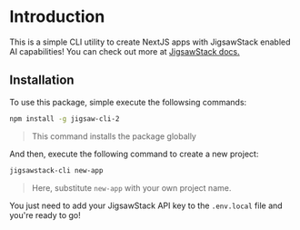 # Introduction

This is a simple CLI utility to create NextJS apps with JigsawStack enabled AI capabilities! You can check out more at [JigsawStack docs.](https://docs.jigsawstack.com/introduction)

## Installation

To use this package, simple execute the followsing commands:

```bash
npm install -g jigsaw-cli-2
```
> This command installs the package globally

And then, execute the following command to create a new project:

```bash
jigsawstack-cli new-app 
```

> Here, substitute `new-app` with your own project name.

You just need to add your JigsawStack API key to the `.env.local` file and you're ready to go!